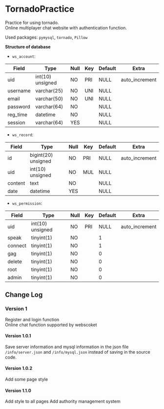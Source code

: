 # TornadoPractice
Practice for using tornado.  
Online multiplayer chat website with authentication function.

Used packages: `pymysql`, `tornado`, `Pillow`  

**Structure of database**

* `ws_account`:


| Field    | Type             | Null | Key | Default | Extra          |
|----------|------------------|------|-----|---------|----------------|
| uid      | int(10) unsigned | NO   | PRI | NULL    | auto_increment |
| username | varchar(25)      | NO   | UNI | NULL    |                |
| email    | varchar(50)      | NO   | UNI | NULL    |                |
| password | varchar(64)      | NO   |     | NULL    |                |
| reg_time | datetime         | NO   |     | NULL    |                |
| session  | varchar(64)      | YES  |     | NULL    |                |

* `ws_record`:


| Field   | Type                | Null | Key | Default | Extra          |
|---------|---------------------|------|-----|---------|----------------|
| id      | bigint(20) unsigned | NO   | PRI | NULL    | auto_increment |
| uid     | int(10) unsigned    | NO   | MUL | NULL    |                |
| content | text                | NO   |     | NULL    |                |
| date    | datetime            | YES  |     | NULL    |                |

* `ws_permission`:

| Field   | Type             | Null | Key | Default | Extra          |
|---------|------------------|------|-----|---------|----------------|
| uid     | int(10) unsigned | NO   | PRI | NULL    | auto_increment |
| speak   | tinyint(1)       | NO   |     | 1       |                |
| connect | tinyint(1)       | NO   |     | 1       |                |
| gag     | tinyint(1)       | NO   |     | 0       |                |
| delete  | tinyint(1)       | NO   |     | 0       |                |
| root    | tinyint(1)       | NO   |     | 0       |                |
| admin   | tinyint(1)       | NO   |     | 0       |                |

## Change Log

### Version 1
Register and login function  
Online chat function supported by webscoket  

#### Version 1.0.1
Save server information and mysql information in the json file 
`/info/server.json` and `/info/mysql.json` 
instead of saving in the source code.

#### Version 1.0.2
Add some page style

#### Version 1.1.0
Add style to all pages
Add authority management system